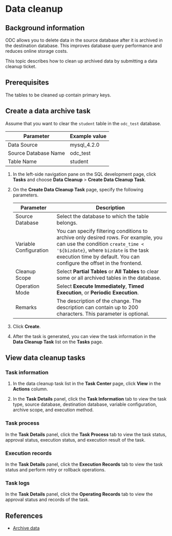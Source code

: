 # Data cleanup

## Background information

ODC allows you to delete data in the source database after it is archived in the destination database. This improves database query performance and reduces online storage costs.

This topic describes how to clean up archived data by submitting a data cleanup ticket.

## Prerequisites

The tables to be cleaned up contain primary keys.

## Create a data archive task

Assume that you want to clear the `student` table in the `odc_test` database.

| Parameter | Example value |
| ------ | ------ |
| Data Source | mysql_4.2.0 |
| Source Database Name | odc_test |
| Table Name | student |

1. In the left-side navigation pane on the SQL development page, click **Tasks** and choose **Data Cleanup** > **Create Data Cleanup Task**.


2. On the **Create Data Cleanup Task** page, specify the following parameters.


   | Parameter | Description |
   |--------|-------|
   | Source Database | Select the database to which the table belongs.  |
   | Variable Configuration | You can specify filtering conditions to archive only desired rows. For example, you can use the condition `create_time < '${bizdate}`, where `bizdate` is the task execution time by default. You can configure the offset in the frontend.  |
   | Cleanup Scope | Select **Partial Tables** or **All Tables** to clear some or all archived tables in the database.  |
   | Operation Mode | Select **Execute Immediately**, **Timed Execution**, or **Periodic Execution**.  |
   | Remarks | The description of the change. The description can contain up to 200 characters. This parameter is optional.  |
3. Click **Create**.

4. After the task is generated, you can view the task information in the **Data Cleanup Task** list on the **Tasks** page.


## View data cleanup tasks

### Task information

1. In the data cleanup task list in the **Task Center** page, click **View** in the **Actions** column.

2. In the **Task Details** panel, click the **Task Information** tab to view the task type, source database, destination database, variable configuration, archive scope, and execution method.

### Task process


In the **Task Details** panel, click the **Task Process** tab to view the task status, approval status, execution status, and execution result of the task.


### Execution records

In the **Task Details** panel, click the **Execution Records** tab to view the task status and perform retry or rollback operations.

### Task logs


In the **Task Details** panel, click the **Operating Records** tab to view the approval status and records of the task.


## References

- [Archive data](1.data-archiving.md)